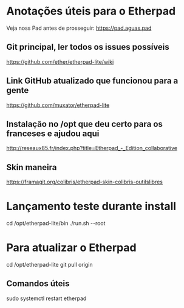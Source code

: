 <!-- TITLE: Configurando O Etherpad No Pede Aguas Pad -->
<!-- SUBTITLE: Algumas informações relevantes sobre nossa instalação do Etherpad no Pede Águas Pad -->

# Anotações úteis para o Etherpad

Veja noss Pad antes de prosseguir: https://pad.aguas.pad

## Git principal, ler todos os issues possíveis

https://github.com/ether/etherpad-lite/wiki


## Link GitHub atualizado que funcionou para a gente

https://github.com/muxator/etherpad-lite


## Instalação no /opt que deu certo para os franceses e ajudou aqui

http://reseaux85.fr/index.php?title=Etherpad_-_Edition_collaborative


## Skin maneira

https://framagit.org/colibris/etherpad-skin-colibris-outilslibres


# Lançamento teste durante install

cd /opt/etherpad-lite/bin
./run.sh --root


# Para atualizar o Etherpad
cd /opt/etherpad-lite
git pull origin


## Comandos úteis

sudo systemctl restart etherpad
